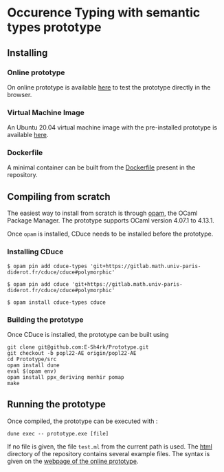 # Occurence Typing with semantic types prototype

## Installing
### Online prototype

On online prototype is available [here](https://typecaseunion.github.io/) to test the prototype directly in the browser.

### Virtual Machine Image

An Ubuntu 20.04 virtual machine image with the pre-installed prototype is available [here]().

### Dockerfile

A minimal container can be built from the [Dockerfile]() present in the repository.


## Compiling from scratch 

The easiest way to install from scratch is through [opam](https://opam.ocaml.org/), the OCaml Package Manager.
The prototype supports OCaml version 4.07.1 to 4.13.1.

Once `opam` is installed, CDuce needs to be installed before the prototype.

### Installing CDuce

```
$ opam pin add cduce-types 'git+https://gitlab.math.univ-paris-diderot.fr/cduce/cduce#polymorphic'

$ opam pin add cduce 'git+https://gitlab.math.univ-paris-diderot.fr/cduce/cduce#polymorphic'

$ opam install cduce-types cduce

```

### Building the prototype
Once CDuce is installed, the prototype can be built using

```
git clone git@github.com:E-Sh4rk/Prototype.git
git checkout -b popl22-AE origin/popl22-AE
cd Prototype/src
opam install dune
eval $(opam env)
opam install ppx_deriving menhir pomap
make
```

## Running the prototype

Once compiled, the prototype can be executed with :
```
dune exec -- prototype.exe [file]
```
If no file is given, the file `test.ml` from the current path is used. The [html]() directory of the repository contains several example files. The syntax is given on the [webpage of the online prototype](https://typecaseunion.github.io/).
